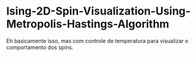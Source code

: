# Ising-2D-Spin-Visualization-Using-Metropolis-Hastings-Algorithm
Eh basicamente isso, mas com controle de temperatura para visualizar o comportamento dos spins.
